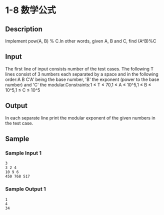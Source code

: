 # 1-8 数学公式

## Description

Implement pow(A, B) % C.In other words, given A, B and C, find (A^B)%C

## Input

The first line of input consists number of the test cases. The following T lines consist of 3 numbers each separated by a space and in the following order:A B C'A' being the base number, 'B' the exponent (power to the base number) and 'C' the modular.Constraints:1 ≤ T ≤ 70,1 ≤ A ≤ 10^5,1 ≤ B ≤ 10^5,1 ≤ C ≤ 10^5

## Output

In each separate line print the modular exponent of the given numbers in the test case.

## Sample

### Sample Input 1

~~~
3
3 2 4
10 9 6
450 768 517
~~~

### Sample Output 1

~~~
1
4
34
~~~